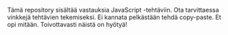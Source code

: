 Tämä repository sisältää vastauksia JavaScript -tehtäviin.
Ota tarvittaessa vinkkejä tehtävien tekemiseksi.
Ei kannata pelkästään tehdä copy-paste. Et opi mitään.
Toivottavasti näistä on hyötyä!
